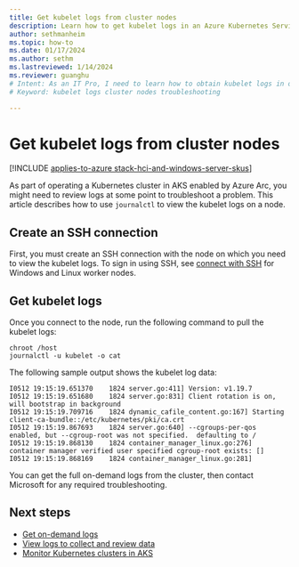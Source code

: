 ```yaml
---
title: Get kubelet logs from cluster nodes
description: Learn how to get kubelet logs in an Azure Kubernetes Service (AKS) enabled by Arc deployment.
author: sethmanheim
ms.topic: how-to
ms.date: 01/17/2024
ms.author: sethm 
ms.lastreviewed: 1/14/2024
ms.reviewer: guanghu
# Intent: As an IT Pro, I need to learn how to obtain kubelet logs in order to troubleshoot problems with my Azure Kubernetes Service in AKS enabled by Arc.  
# Keyword: kubelet logs cluster nodes troubleshooting

---
```


# Get kubelet logs from cluster nodes

[!INCLUDE [applies-to-azure stack-hci-and-windows-server-skus](includes/aks-hci-applies-to-skus/aks-hybrid-applies-to-azure-stack-hci-windows-server-sku.md)]

As part of operating a Kubernetes cluster in AKS enabled by Azure Arc, you might need to review logs at some point to troubleshoot a problem. This article describes how to use `journalctl` to view the kubelet logs on a node.

## Create an SSH connection

First, you must create an SSH connection with the node on which you need to view the kubelet logs. To sign in using SSH, see [connect with SSH](ssh-connection.md) for Windows and Linux worker nodes.

## Get kubelet logs

Once you connect to the node, run the following command to pull the kubelet logs:

```console
chroot /host
journalctl -u kubelet -o cat
```

The following sample output shows the kubelet log data:

```output
I0512 19:15:19.651370    1824 server.go:411] Version: v1.19.7
I0512 19:15:19.651680    1824 server.go:831] Client rotation is on, will bootstrap in background
I0512 19:15:19.709716    1824 dynamic_cafile_content.go:167] Starting client-ca-bundle::/etc/kubernetes/pki/ca.crt
I0512 19:15:19.867693    1824 server.go:640] --cgroups-per-qos enabled, but --cgroup-root was not specified.  defaulting to /
I0512 19:15:19.868130    1824 container_manager_linux.go:276] container manager verified user specified cgroup-root exists: []
I0512 19:15:19.868169    1824 container_manager_linux.go:281]
```

You can get the full on-demand logs from the cluster, then contact Microsoft for any required troubleshooting.

## Next steps

- [Get on-demand logs](get-on-demand-logs.md)
- [View logs to collect and review data](./view-logs.md)
- [Monitor Kubernetes clusters in AKS](./aks-monitor-logging.md)
